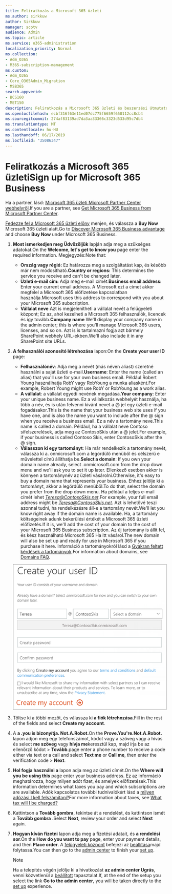 ```yaml
---
title: Feliratkozás a Microsoft 365 üzleti
ms.author: sirkkuw
author: Sirkkuw
manager: scotv
audience: Admin
ms.topic: article
ms.service: o365-administration
localization_priority: Normal
ms.collection:
- Adm_O365
- M365-subscription-management
ms.custom:
- Adm_O365
- Core_O365Admin_Migration
- MSB365
search.appverid:
- BCS160
- MET150
description: Feliratkozás a Microsoft 365 üzleti és beszerzési útmutató.
ms.openlocfilehash: ecbf316f63e11ed07dc775f6659f650112cc8cb4
ms.sourcegitcommit: 274af83139ad7da3aa33366c3323d533d95c7db4
ms.translationtype: MT
ms.contentlocale: hu-HU
ms.lasthandoff: 06/17/2019
ms.locfileid: "35086347"
---
```

# <a name="sign-up-for-microsoft-365-business"></a><span data-ttu-id="78671-103">Feliratkozás a Microsoft 365 üzleti</span><span class="sxs-lookup"><span data-stu-id="78671-103">Sign up for Microsoft 365 Business</span></span>

<span data-ttu-id="78671-104">Ha a partner, lásd: [Microsoft 365 üzleti Microsoft Partner Center webhelyről](get-microsoft-365-business.md#get-microsoft-365-business-from-microsoft-partner-center).</span><span class="sxs-lookup"><span data-stu-id="78671-104">If you are a partner, see [Get Microsoft 365 Business from Microsoft Partner Center](get-microsoft-365-business.md#get-microsoft-365-business-from-microsoft-partner-center).</span></span>

<span data-ttu-id="78671-105">[Fedezze fel a Microsoft 365 üzleti előny](https://www.microsoft.com/microsoft-365/business#pmg-cmp-desktop) menjen, és válassza a **Buy Now** Microsoft 365 üzleti alatt.</span><span class="sxs-lookup"><span data-stu-id="78671-105">Go to [Discover Microsoft 365 Business advantage](https://www.microsoft.com/microsoft-365/business#pmg-cmp-desktop) and choose **Buy Now** under Microsoft 365 Business.</span></span>

1. <span data-ttu-id="78671-106">**Most ismerkedjen meg Üdvözöljük** lapján adja meg a szükséges adatokat.</span><span class="sxs-lookup"><span data-stu-id="78671-106">On the **Welcome, let's get to know you** page enter the required information.</span></span> <span data-ttu-id="78671-107">Megjegyzés:</span><span class="sxs-lookup"><span data-stu-id="78671-107">Note that:</span></span>
 
    -  <span data-ttu-id="78671-108">**Ország vagy régió:** Ez határozza meg a szolgáltatást kap, és később már nem módosítható.</span><span class="sxs-lookup"><span data-stu-id="78671-108">**Country or regions:** This determines the service you receive and can't be changed later.</span></span>
    - <span data-ttu-id="78671-109">**Üzleti e-mail cím:** Adja meg e-mail címét.</span><span class="sxs-lookup"><span data-stu-id="78671-109">**Business email address:** Enter your current email address.</span></span> <span data-ttu-id="78671-110">A Microsoft ezt a címet akkor megfelel a Microsoft 365 előfizetése kapcsolatban használja.</span><span class="sxs-lookup"><span data-stu-id="78671-110">Microsoft uses this address to correspond with you about your Microsoft 365 subscription.</span></span>
    - <span data-ttu-id="78671-111">**Vállalat neve** Azt is megjelenítheti a vállalat nevét a felügyeleti központ; Ez az, ahol kezelheti a Microsoft 365 felhasználók, licencek és így tovább.</span><span class="sxs-lookup"><span data-stu-id="78671-111">**Company name** We'll display your company name in the admin center; this is where you'll manage Microsoft 365 users, licenses, and so on.</span></span> <span data-ttu-id="78671-112">Azt is is tartalmazni fogja azt bármely SharePoint webhely URL-ekben.</span><span class="sxs-lookup"><span data-stu-id="78671-112">We'll also include it in any SharePoint site URLs.</span></span>

2. <span data-ttu-id="78671-113">**A felhasználói azonosító létrehozása** lapon:</span><span class="sxs-lookup"><span data-stu-id="78671-113">On the **Create your user ID** page:</span></span>

    - <span data-ttu-id="78671-114">**Felhasználónév**: Adja meg a nevét (más néven aliast) szeretné használni a saját üzleti e-mail.</span><span class="sxs-lookup"><span data-stu-id="78671-114">**Username**: Enter the name (called an alias) that you'll use for your own business email.</span></span> <span data-ttu-id="78671-115">Például Robert Young használhatja RobY vagy RobYoung a munka aliasként.</span><span class="sxs-lookup"><span data-stu-id="78671-115">For example, Robert Young might use RobY or RobYoung as a work alias.</span></span>
    - <span data-ttu-id="78671-116">**A vállalat**: a vállalat egyedi nevének megadása.</span><span class="sxs-lookup"><span data-stu-id="78671-116">**Your company**: Enter your unique business name.</span></span> <span data-ttu-id="78671-117">Ez a vállalkozás webhelyét használja, ha több a név, és is után felvenni kívánt nevet a @ jel egy üzleti e-mail fogadásakor.</span><span class="sxs-lookup"><span data-stu-id="78671-117">This is the name that your business web site uses if you have one, and is also the name you want to include after the @ sign when you receive a business email.</span></span> <span data-ttu-id="78671-118">Ez a név a tartomány neve.</span><span class="sxs-lookup"><span data-stu-id="78671-118">This name is called a domain.</span></span> <span data-ttu-id="78671-119">Például, ha a vállalat neve Contoso sífelszerelések, adja meg az ContosoSkis után a @ jelet.</span><span class="sxs-lookup"><span data-stu-id="78671-119">For example, if your business is called Contoso Skis, enter ContosoSkis after the @ sign.</span></span>
    - <span data-ttu-id="78671-120">**Válasszon ki egy tartományt**: Ha már rendelkezik a tartomány nevét, válassza ki a. onmicrosoft.com a legördülő menüből és célszerű e művelettel című állíthatja be.</span><span class="sxs-lookup"><span data-stu-id="78671-120">**Select a domain**: If you own your domain name already, select .onmicrosoft.com from the drop down menu and we'll ask you to set it up later.</span></span> <span data-ttu-id="78671-121">Ellenkező esetben akkor is könnyen a tartománynév az üzleti vásárolni.</span><span class="sxs-lookup"><span data-stu-id="78671-121">Otherwise, it's easy to buy a domain name that represents your business.</span></span> <span data-ttu-id="78671-122">Ehhez jelölje ki a tartományt, akkor a legördülő menüből.</span><span class="sxs-lookup"><span data-stu-id="78671-122">To do that, select the domain you prefer from the drop down menu.</span></span> <span data-ttu-id="78671-123">Ha például a teljes e-mail címét lehet *Teresa@ContosoSkis.net*.</span><span class="sxs-lookup"><span data-stu-id="78671-123">For example, your full email address might be *Teresa@ContosoSkis.net*.</span></span> <span data-ttu-id="78671-124">Azt is lehetővé teszi azonnal tudni, ha rendelkezésre áll-e a tartomány nevét.</span><span class="sxs-lookup"><span data-stu-id="78671-124">We'll let you know right away if the domain name is available.</span></span> <span data-ttu-id="78671-125">Ha, a tartomány költségeinek adunk bekerülési értékét a Microsoft 365 üzleti előfizetés.</span><span class="sxs-lookup"><span data-stu-id="78671-125">If it is, we'll add the cost of your domain to the cost of your Microsoft 365 Business subscription.</span></span> <span data-ttu-id="78671-126">Az új tartomány is állít fel, és kész használható Microsoft 365 Ha itt vásárol.</span><span class="sxs-lookup"><span data-stu-id="78671-126">The new domain will also be set up and ready for use in Microsoft 365 if you purchase it here.</span></span> <span data-ttu-id="78671-127">Információ a tartományokról lásd a [Gyakran feltett kérdések a tartományok](https://docs.microsoft.com/office365/admin/setup/domains-faq).</span><span class="sxs-lookup"><span data-stu-id="78671-127">For information about domains, see [Domains FAQ](https://docs.microsoft.com/office365/admin/setup/domains-faq).</span></span>
    
    ![Képernyőkép a felhasználó azonosító lap létrehozása.](media/signinuserid.png)

3. <span data-ttu-id="78671-129">Töltse ki a többi mezőt, és válassza ki **a fiók létrehozása**.</span><span class="sxs-lookup"><span data-stu-id="78671-129">Fill in the rest of the fields and select **Create my account**.</span></span>
4. <span data-ttu-id="78671-130">A **a .you is bizonyítja. Not.A.Robot.**</span><span class="sxs-lookup"><span data-stu-id="78671-130">On the **Prove.You're.Not.A.Robot.**</span></span> <span data-ttu-id="78671-131">lapon adjon meg egy telefonszámot, kódot vagy a szöveg vagy a hívás és select **me szöveg** vagy **hívja me**keresztül kap, majd írja be az ellenőrző kódot \> **Tovább**.</span><span class="sxs-lookup"><span data-stu-id="78671-131">page enter a phone number to receive a code either via text or a call and select **Text me** or **Call me**, then enter the verification code \> **Next**.</span></span>
5. <span data-ttu-id="78671-132">**Hol fogja használni a** lapon adja meg az üzleti címét.</span><span class="sxs-lookup"><span data-stu-id="78671-132">On the **Where will you be using this** page enter your business address.</span></span> <span data-ttu-id="78671-133">Ez az információ meghatározza, hogy milyen adót fizet, és amelyek előfizetések.</span><span class="sxs-lookup"><span data-stu-id="78671-133">This information determines what taxes you pay and which subscriptions are are available.</span></span> <span data-ttu-id="78671-134">Adók kapcsolatos további tudnivalókért lásd a [milyen adózási I kell felszámítani?](https://docs.microsoft.com/office365/admin/subscriptions-and-billing/what-tax-will-i-be-charged?view=o365-worldwide)</span><span class="sxs-lookup"><span data-stu-id="78671-134">For more information about taxes, see [What tax will I be charged?](https://docs.microsoft.com/office365/admin/subscriptions-and-billing/what-tax-will-i-be-charged?view=o365-worldwide)</span></span> 
1. <span data-ttu-id="78671-135">Kattintson a **Tovább gombra**, tekintse át a rendelést, és kattintson ismét a **Tovább gombra** .</span><span class="sxs-lookup"><span data-stu-id="78671-135">Select **Next**, review your order and select **Next** again.</span></span>
1. <span data-ttu-id="78671-136">**Hogyan kíván fizetni** lapon adja meg a fizetési adatait, és **a rendelési sor**.</span><span class="sxs-lookup"><span data-stu-id="78671-136">On the **How do you want to pay** page, enter your payment details, and then **Place order**.</span></span>
    <span data-ttu-id="78671-137">A [felügyeleti központ](https://docs.microsoft.com/en-us/office365/admin/subscriptions-and-billing/what-tax-will-i-be-charged?view=o365-worldwide) befejezi az [beállítása](set-up.md)majd folytassa.</span><span class="sxs-lookup"><span data-stu-id="78671-137">You can then go to the [admin center](https://docs.microsoft.com/en-us/office365/admin/subscriptions-and-billing/what-tax-will-i-be-charged?view=o365-worldwide) to finish your [set up](set-up.md).</span></span>

    > [!NOTE]
    > <span data-ttu-id="78671-138">Ha a telepítés végén jelölje ki a hivatkozást **az admin center Ugrás**, venni közvetlenül a [beállított](set-up.md) tapasztalat.</span><span class="sxs-lookup"><span data-stu-id="78671-138">If, at the end of the setup you select the link **Go to the admin center**, you will be taken directly to the [set up](set-up.md) experience.</span></span>